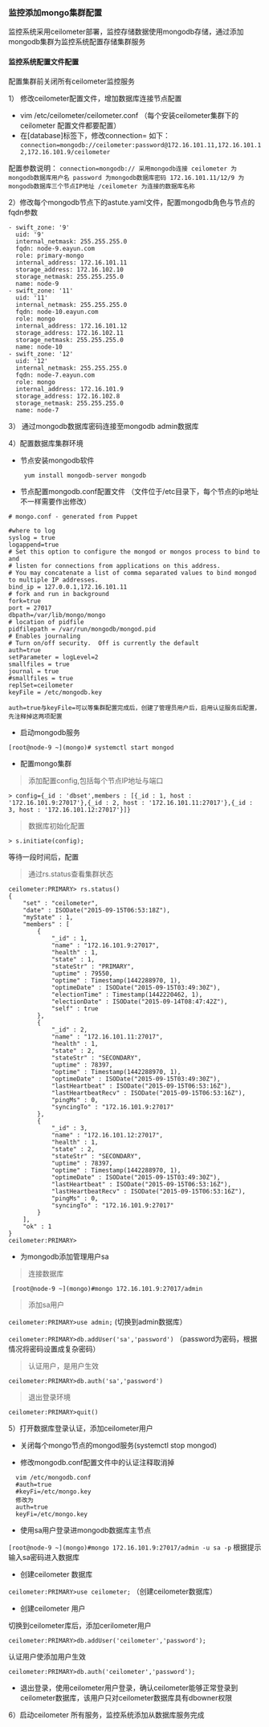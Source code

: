 ### 监控添加mongo集群配置

  监控系统采用ceilometer部署，监控存储数据使用mongodb存储，通过添加mongodb集群为监控系统配置存储集群服务

#### 监控系统配置文件配置

 配置集群前关闭所有ceilometer监控服务

1） 修改ceilometer配置文件，增加数据库连接节点配置
* vim /etc/ceilometer/ceilometer.conf （每个安装ceilometer集群下的ceilometer 配置文件都要配置）
* 在[database]标签下，修改connection= 如下：
 ` connection=mongodb://ceilometer:password@172.16.101.11,172.16.101.12,172.16.101.9/ceilometer `

 配置参数说明：
     ```
     connection=mongodb:// 采用mongodb连接
     ceilometer 为mongodb数据库用户名
     password 为mongodb数据库密码
     172.16.101.11/12/9 为mongodb数据库三个节点IP地址
     /ceilometer 为连接的数据库名称
     ```

2）修改每个mongodb节点下的astute.yaml文件，配置mongodb角色与节点的fqdn参数

```
- swift_zone: '9'
  uid: '9'
  internal_netmask: 255.255.255.0
  fqdn: node-9.eayun.com
  role: primary-mongo
  internal_address: 172.16.101.11
  storage_address: 172.16.102.10
  storage_netmask: 255.255.255.0
  name: node-9
- swift_zone: '11'
  uid: '11'
  internal_netmask: 255.255.255.0
  fqdn: node-10.eayun.com
  role: mongo
  internal_address: 172.16.101.12
  storage_address: 172.16.102.11
  storage_netmask: 255.255.255.0
  name: node-10
- swift_zone: '12'
  uid: '12'
  internal_netmask: 255.255.255.0
  fqdn: node-7.eayun.com
  role: mongo
  internal_address: 172.16.101.9
  storage_address: 172.16.102.8
  storage_netmask: 255.255.255.0
  name: node-7

```
3） 通过mongodb数据库密码连接至mongodb admin数据库

4）配置数据库集群环境

* 节点安装mongodb软件

  ` yum install mongodb-server mongodb`

* 节点配置mongodb.conf配置文件 （文件位于/etc目录下，每个节点的ip地址不一样需要作出修改）

```
# mongo.conf - generated from Puppet

#where to log
syslog = true
logappend=true
# Set this option to configure the mongod or mongos process to bind to and
# listen for connections from applications on this address.
# You may concatenate a list of comma separated values to bind mongod to multiple IP addresses.
bind_ip = 127.0.0.1,172.16.101.11
# fork and run in background
fork=true
port = 27017
dbpath=/var/lib/mongo/mongo
# location of pidfile
pidfilepath = /var/run/mongodb/mongod.pid
# Enables journaling
# Turn on/off security.  Off is currently the default
auth=true
setParameter = logLevel=2
smallfiles = true
journal = true
#smallfiles = true
replSet=ceilometer
keyFile = /etc/mongodb.key

```
`auth=true与keyFile=可以等集群配置完成后，创建了管理员用户后，启用认证服务后配置，先注释掉这两项配置`
* 启动mongodb服务

`[root@node-9 ~](mongo)# systemctl start mongod`

* 配置mongo集群

> 添加配置config,包括每个节点IP地址与端口
```
> config={_id : 'dbset',members : [{_id : 1, host : '172.16.101.9:27017'},{_id : 2, host : '172.16.101.11:27017'},{_id : 3, host : '172.16.101.12:27017'}]}
```
> 数据库初始化配置

```
> s.initiate(config);
```
等待一段时间后，配置

> 通过rs.status查看集群状态

```
ceilometer:PRIMARY> rs.status()
{
	"set" : "ceilometer",
	"date" : ISODate("2015-09-15T06:53:18Z"),
	"myState" : 1,
	"members" : [
		{
			"_id" : 1,
			"name" : "172.16.101.9:27017",
			"health" : 1,
			"state" : 1,
			"stateStr" : "PRIMARY",
			"uptime" : 79550,
			"optime" : Timestamp(1442288970, 1),
			"optimeDate" : ISODate("2015-09-15T03:49:30Z"),
			"electionTime" : Timestamp(1442220462, 1),
			"electionDate" : ISODate("2015-09-14T08:47:42Z"),
			"self" : true
		},
		{
			"_id" : 2,
			"name" : "172.16.101.11:27017",
			"health" : 1,
			"state" : 2,
			"stateStr" : "SECONDARY",
			"uptime" : 78397,
			"optime" : Timestamp(1442288970, 1),
			"optimeDate" : ISODate("2015-09-15T03:49:30Z"),
			"lastHeartbeat" : ISODate("2015-09-15T06:53:16Z"),
			"lastHeartbeatRecv" : ISODate("2015-09-15T06:53:16Z"),
			"pingMs" : 0,
			"syncingTo" : "172.16.101.9:27017"
		},
		{
			"_id" : 3,
			"name" : "172.16.101.12:27017",
			"health" : 1,
			"state" : 2,
			"stateStr" : "SECONDARY",
			"uptime" : 78397,
			"optime" : Timestamp(1442288970, 1),
			"optimeDate" : ISODate("2015-09-15T03:49:30Z"),
			"lastHeartbeat" : ISODate("2015-09-15T06:53:16Z"),
			"lastHeartbeatRecv" : ISODate("2015-09-15T06:53:16Z"),
			"pingMs" : 0,
			"syncingTo" : "172.16.101.9:27017"
		}
	],
	"ok" : 1
}
ceilometer:PRIMARY>
```

* 为mongodb添加管理用户sa

> 连接数据库

` [root@node-9 ~](mongo)#mongo 172.16.101.9:27017/admin`

> 添加sa用户

`ceilometer:PRIMARY>use admin;` (切换到admin数据库）

`ceilometer:PRIMARY>db.addUser('sa','password')`  （password为密码，根据情况将密码设置成复杂密码）

> 认证用户，是用户生效

`ceilometer:PRIMARY>db.auth('sa','password')`

> 退出登录环境

`ceilometer:PRIMARY>quit()`

5）打开数据库登录认证，添加ceilometer用户

* 关闭每个mongo节点的mongod服务(systemctl stop mongod)

* 修改mongodb.conf配置文件中的认证注释取消掉

```
  vim /etc/mongodb.conf
  #auth=true
  #keyFi=/etc/mongo.key
  修改为
  auth=true
  keyFi=/etc/mongo.key
```
* 使用sa用户登录进mongodb数据库主节点

`[root@node-9 ~](mongo)#mongo 172.16.101.9:27017/admin -u sa -p` 根据提示输入sa密码进入数据库

* 创建ceilometer 数据库

`ceilometer:PRIMARY>use ceilometer;` （创建ceilometer数据库）

* 创建ceilometer 用户

切换到ceilometer库后，添加cerilometer用户

`ceilometer:PRIMARY>db.addUser('ceilometer','password');`

认证用户使添加用户生效

`ceilometer:PRIMARY>db.auth('ceilometer','password');`

* 退出登录，使用ceilometer用户登录，确认ceilometer能够正常登录到ceilometer数据库，该用户只对ceilometer数据库具有dbowner权限

6）启动ceilometer 所有服务，监控系统添加从数据库服务完成


